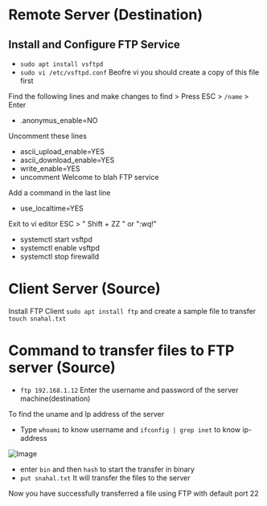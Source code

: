 
# Remote Server (Destination)
## Install and Configure FTP Service
* `sudo apt install vsftpd`
* `sudo vi /etc/vsftpd.conf` Beofre vi you should create a copy of this file first

Find the following lines and make changes to find > Press ESC > `/name` > Enter
* .anonymus_enable=NO

Uncomment these lines
* ascii_upload_enable=YES
* ascii_download_enable=YES
* write_enable=YES
* uncomment Welcome to blah FTP service

Add a command in the last line 
* use_localtime=YES

Exit to vi editor ESC > " Shift + ZZ " or ":wq!"

* systemctl start vsftpd
* systemctl enable vsftpd
* systemctl stop firewalld

# Client Server (Source)

Install FTP Client `sudo apt install ftp` and create a sample file to transfer `touch snahal.txt`

# Command to transfer files to FTP server (Source)

* `ftp 192.168.1.12` Enter the username and password of the server machine(destination)

To find the uname and Ip address of the server 

* Type `whoami` to know username and `ifconfig | grep inet` to know ip-address

![Image](https://github.com/snahal04/Site-Reliability-Engineer/assets/77937488/322485d0-9809-4468-84cc-742ad18b031d)

* enter `bin` and then `hash` to start the transfer in binary 
* `put snahal.txt` It will transfer the files to the server

Now you have successfully transferred a file using FTP with default port 22


